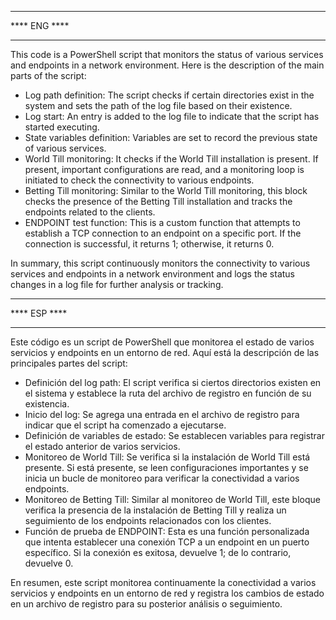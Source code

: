 *************
**** ENG ****
*************
This code is a PowerShell script that monitors the status of various services and endpoints in a network environment. Here is the description of the main parts of the script:

* Log path definition: The script checks if certain directories exist in the system and sets the path of the log file based on their existence.
* Log start: An entry is added to the log file to indicate that the script has started executing.
* State variables definition: Variables are set to record the previous state of various services.
* World Till monitoring: It checks if the World Till installation is present. If present, important configurations are read, and a monitoring loop is initiated to check the connectivity to various endpoints.
* Betting Till monitoring: Similar to the World Till monitoring, this block checks the presence of the Betting Till installation and tracks the endpoints related to the clients.
* ENDPOINT test function: This is a custom function that attempts to establish a TCP connection to an endpoint on a specific port. If the connection is successful, it returns 1; otherwise, it returns 0.

In summary, this script continuously monitors the connectivity to various services and endpoints in a network environment and logs the status changes in a log file for further analysis or tracking.


*************
**** ESP ****
*************
Este código es un script de PowerShell que monitorea el estado de varios servicios y endpoints en un entorno de red. Aquí está la descripción de las principales partes del script:

* Definición del log path: El script verifica si ciertos directorios existen en el sistema y establece la ruta del archivo de registro en función de su existencia.
* Inicio del log: Se agrega una entrada en el archivo de registro para indicar que el script ha comenzado a ejecutarse.
* Definición de variables de estado: Se establecen variables para registrar el estado anterior de varios servicios.
* Monitoreo de World Till: Se verifica si la instalación de World Till está presente. Si está presente, se leen configuraciones importantes y se inicia un bucle de monitoreo para verificar la conectividad a varios endpoints.
* Monitoreo de Betting Till: Similar al monitoreo de World Till, este bloque verifica la presencia de la instalación de Betting Till y realiza un seguimiento de los endpoints relacionados con los clientes.
* Función de prueba de ENDPOINT: Esta es una función personalizada que intenta establecer una conexión TCP a un endpoint en un puerto específico. Si la conexión es exitosa, devuelve 1; de lo contrario, devuelve 0.

En resumen, este script monitorea continuamente la conectividad a varios servicios y endpoints en un entorno de red y registra los cambios de estado en un archivo de registro para su posterior análisis o seguimiento.
